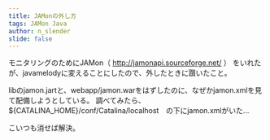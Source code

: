 ```yaml
---
title: JAMonの外し方
tags: JAMon Java
author: n_slender
slide: false
---
```

モニタリングのためにJAMon（ http://jamonapi.sourceforge.net/ ） をいれたが、javamelodyに変えることにしたので、外したときに躓いたこと。

libのjamon.jartと、webapp/jamon.warをはずしたのに、なぜかjamon.xmlを見て配備しようとしている。
調べてみたら、${CATALINA_HOME}/conf/Catalina/localhost　の下にjamon.xmlがいた…　

こいつも消せば解決。



